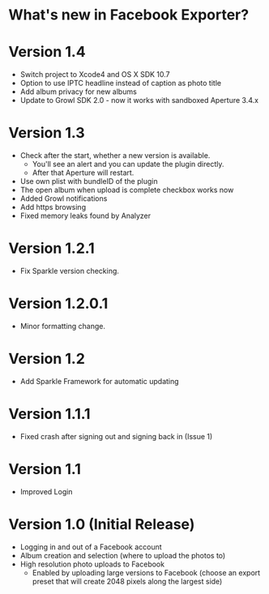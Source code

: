 What's new in Facebook Exporter?
================================

# Version 1.4

* Switch project to Xcode4 and OS X SDK 10.7
* Option to use IPTC headline instead of caption as photo title
* Add album privacy for new albums
* Update to Growl SDK 2.0 - now it works with sandboxed Aperture 3.4.x


# Version 1.3

* Check after the start, whether a new version is available. 
    * You'll see an alert and you can update the plugin directly. 
    * After that Aperture will restart.
* Use own plist with bundleID of the plugin
* The open album when upload is complete checkbox works now
* Added Growl notifications
* Add https browsing
* Fixed memory leaks found by Analyzer


# Version 1.2.1

* Fix Sparkle version checking.


# Version 1.2.0.1

* Minor formatting change.


# Version 1.2

* Add Sparkle Framework for automatic updating


# Version 1.1.1

* Fixed crash after signing out and signing back in (Issue 1)


# Version 1.1

* Improved Login


# Version 1.0 (Initial Release)

* Logging in and out of a Facebook account
* Album creation and selection (where to upload the photos to)
* High resolution photo uploads to Facebook
    * Enabled by uploading large versions to Facebook (choose an export
    preset that will create 2048 pixels along the largest side)